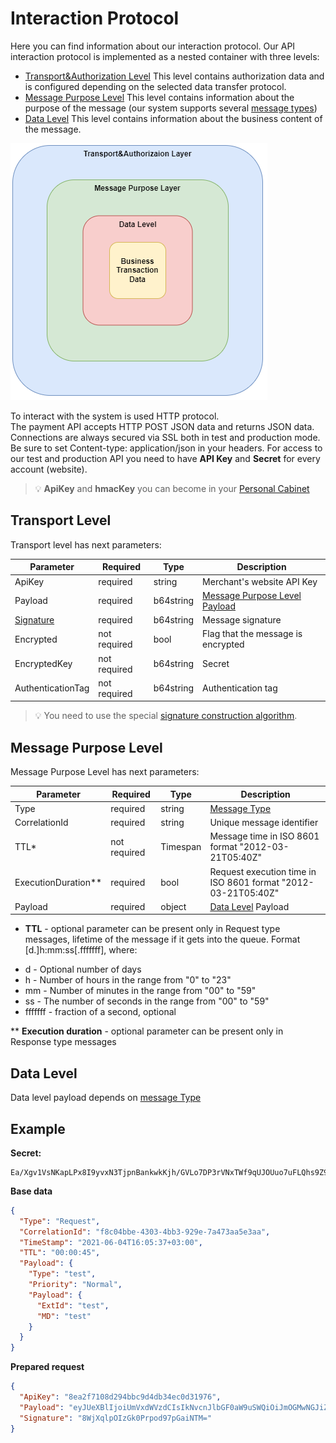 # Interaction Protocol
Here you can find information about our interaction protocol.
Our API interaction protocol is implemented as a nested container with three levels:
- [Transport&Authorization Level](#Transport-Level) This level contains authorization data and is configured depending on the selected data transfer protocol.
- [Message Purpose Level](#Message-Purpose-Level) This level contains information about the purpose of the message (our system supports several [message types](message_types.md))
- [Data Level](#Data-Level) This level contains information about the business content of the message.


![Layers](images/layers.png "Layers")

To interact with the system is used HTTP protocol.  
The payment API accepts HTTP POST JSON data and returns JSON data.  
Connections are always secured via SSL both in test and production mode. Be sure to set Content-type: application/json in your headers.
For access to our test and production API you need to have **API Key** and **Secret** for every account (website).
> :bulb: **ApiKey** and **hmacKey** you can become in your [Personal Cabinet](pers_cab_website_creation.md)

## Transport Level

Transport level has next parameters:

| Parameter                            | Required     | Type       | Description                                             |
|--------------------------------------|--------------|------------|---------------------------------------------------------|
| ApiKey                               | required     | string     | Merchant's website API Key                              |
| Payload                              | required     | b64string  | [Message Purpose Level Payload](#Message-Purpose-Level) |
| [Signature](signatur_alghoritm.md)   | required     | b64string  | Message signature                                       |
| Encrypted                            | not required | bool       | Flag that the message is encrypted                      |
| EncryptedKey                         | not required | b64string  | Secret                                                  |
| AuthenticationTag                    | not required | b64string  | Authentication tag                                      |

> :bulb: You need to use the special [signature construction algorithm](signatur_alghoritm.md).

## Message Purpose Level

Message Purpose Level has next parameters:

| Parameter           | Required     | Type     | Description                                                   |
|---------------------|--------------|----------|---------------------------------------------------------------|
| Type                | required     | string   | [Message Type](message_types.md#message-types)                |
| CorrelationId       | required     | string   | Unique message identifier                                     |
| TTL*                | not required | Timespan | Message time in ISO 8601 format "2012-03-21T05:40Z"           |
| ExecutionDuration** | required     | bool     | Request execution time in ISO 8601 format "2012-03-21T05:40Z" |
| Payload             | required     | object   | [Data Level](#Data-Level) Payload                             |

* **TTL** - optional parameter can be present only in Request type messages, lifetime of the message if it gets into the queue.
Format [d.]h:mm:ss[.fffffff], where: 
- d - Optional number of days
- h - Number of hours in the range from "0" to "23"
- mm - Number of minutes in the range from "00" to "59"
- ss - The number of seconds in the range from "00" to "59"
- fffffff - fraction of a second, optional

** **Execution duration** - optional parameter can be present only in Response type messages

## Data Level
Data level payload depends on [message Type](message_types.md#message-types)

## Example
**Secret:**
````
Ea/Xgv1VsNKapLPx8I9yvxN3TjpnBankwkKjh/GVLo7DP3rVNxTWf9qUJOUuo7uFLQhs9Z9XZA1sAc0GDt2NAw==
````
**Base data**
````JSON
{
  "Type": "Request",
  "CorrelationId": "f8c04bbe-4303-4bb3-929e-7a473aa5e3aa",
  "TimeStamp": "2021-06-04T16:05:37+03:00",
  "TTL": "00:00:45",
  "Payload": {
    "Type": "test",
    "Priority": "Normal",
    "Payload": {
      "ExtId": "test",
      "MD": "test"
    }
  }
}
````

**Prepared request**
````JSON
{
  "ApiKey": "8ea2f7108d294bbc9d4db34ec0d31976",
  "Payload": "eyJUeXBlIjoiUmVxdWVzdCIsIkNvcnJlbGF0aW9uSWQiOiJmOGMwNGJiZS00MzAzLTRiYjMtOTI5ZS03YTQ3M2FhNWUzYWEiLCJUaW1lU3RhbXAiOiIyMDIxLTA2LTA0VDE2OjA1OjM3KzAzOjAwIiwiVFRMIjoiMDA6MDA6NDUiLCJQYXlsb2FkIjp7IlR5cGUiOiJ0ZXN0IiwiUHJpb3JpdHkiOiJOb3JtYWwiLCJQYXlsb2FkIjp7IkV4dElkIjoidGVzdCIsIk1EIjoidGVzdCJ9fX0=",
  "Signature": "8WjXqlpOIzGk0Prpod97pGaiNTM="
}
````